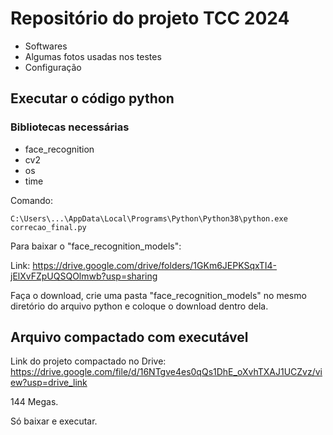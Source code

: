 # Repositório do projeto TCC 2024

- Softwares
- Algumas fotos usadas nos testes
- Configuração

## Executar o código python

### Bibliotecas necessárias

- face_recognition
- cv2
- os
- time

Comando:

```C:\Users\...\AppData\Local\Programs\Python\Python38\python.exe correcao_final.py```

Para baixar o "face_recognition_models":

Link: https://drive.google.com/drive/folders/1GKm6JEPKSqxTI4-jElXvFZpUQSQOlmwb?usp=sharing

Faça o download, crie uma pasta "face_recognition_models" no mesmo diretório do arquivo python e coloque o download dentro dela.

## Arquivo compactado com executável

Link do projeto compactado no Drive: https://drive.google.com/file/d/16NTgve4es0qQs1DhE_oXvhTXAJ1UCZvz/view?usp=drive_link

144 Megas.

Só baixar e executar.